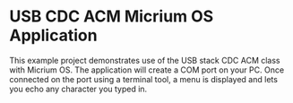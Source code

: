 # USB CDC ACM Micrium OS Application
This example project demonstrates use of the USB stack CDC ACM class with Micrium OS.
The application will create a COM port on your PC.
Once connected on the port using a terminal tool, a menu is displayed and lets you echo any character you typed in.
